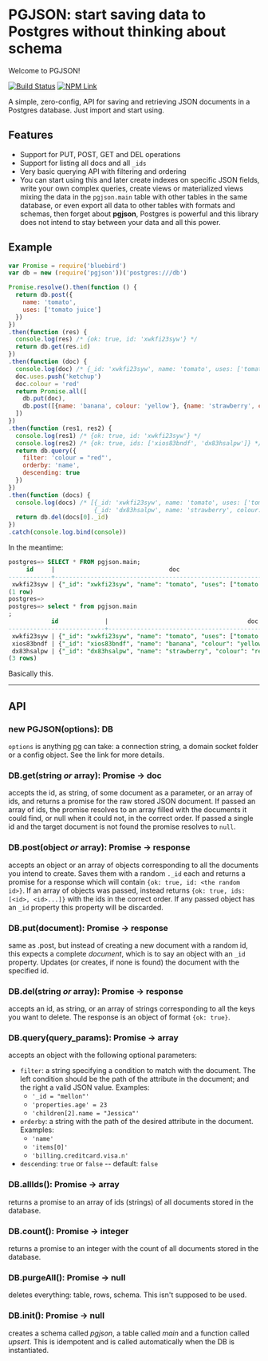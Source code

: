 # PGJSON: start saving data to Postgres without thinking about schema

Welcome to PGJSON!

[![Build Status](https://travis-ci.org/fiatjaf/pgjson.svg?branch=master)](https://travis-ci.org/fiatjaf/pgjson)
[![NPM Link](https://nodei.co/npm/pgjson.png)](https://npmjs.com/pgjson)

A simple, zero-config, API for saving and retrieving JSON documents in a Postgres database. Just import and start using.

## Features

* Support for PUT, POST, GET and DEL operations
* Support for listing all docs and all `_ids`
* Very basic querying API with filtering and ordering
* You can start using this and later create indexes on specific JSON fields, write your own complex queries, create views or materialized views mixing the data in the `pgjson.main` table with other tables in the same database, or even export all data to other tables with formats and schemas, then forget about **pgjson**, Postgres is powerful and this library does not intend to stay between your data and all this power.

## Example

```javascript
var Promise = require('bluebird')
var db = new (require('pgjson'))('postgres:///db')

Promise.resolve().then(function () {
  return db.post({
    name: 'tomato',
    uses: ['tomato juice']
  })
})
.then(function (res) {
  console.log(res) /* {ok: true, id: 'xwkfi23syw'} */
  return db.get(res.id)
})
.then(function (doc) {
  console.log(doc) /* {_id: 'xwkfi23syw', name: 'tomato', uses: ['tomato juice']} */
  doc.uses.push('ketchup')
  doc.colour = 'red'
  return Promise.all([
    db.put(doc),
    db.post([{name: 'banana', colour: 'yellow'}, {name: 'strawberry', colour: 'red'}])
  ])
})
.then(function (res1, res2) {
  console.log(res1) /* {ok: true, id: 'xwkfi23syw'} */
  console.log(res2) /* {ok: true, ids: ['xios83bndf', 'dx83hsalpw']} */
  return db.query({
    filter: 'colour = "red"',
    orderby: 'name',
    descending: true
  })
})
.then(function (docs) {
  console.log(docs) /* [{_id: 'xwkfi23syw', name: 'tomato', uses: ['tomato juice', 'ketchup'], colour: 'red'},
                        {_id: 'dx83hsalpw', name: 'strawberry', colour: 'red'}] */
  return db.del(docs[0]._id)
})
.catch(console.log.bind(console))
```

In the meantime:

```sql
postgres=> SELECT * FROM pgjson.main;
     id     |                                doc
------------+-------------------------------------------------------------------
 xwkfi23syw | {"_id": "xwkfi23syw", "name": "tomato", "uses": ["tomato juice"]}
(1 row)
postgres=>
postgres=> select * from pgjson.main 
;
            id             |                                       doc                                        
---------------------------+----------------------------------------------------------------------------------
 xwkfi23syw | {"_id": "xwkfi23syw", "name": "tomato", "uses": ["tomato juice", "ketchup"]}
 xios83bndf | {"_id": "xios83bndf", "name": "banana", "colour": "yellow"}
 dx83hsalpw | {"_id": "dx83hsalpw", "name": "strawberry", "colour": "red"}
(3 rows)

```

Basically this.

---

## API

### new PGJSON(options): DB

`options` is anything [pg](https://github.com/brianc/node-postgres/wiki/Client#constructors) can take: a connection string, a domain socket folder or a config object. See the link for more details.

### DB.get(string _or_ array): Promise -> doc

accepts the id, as string, of some document as a parameter, or an array of ids, and returns a promise for the raw stored JSON document. If passed an array of ids, the promise resolves to an array filled with the documents it could find, or null when it could not, in the correct order. If passed a single id and the target document is not found the promise resolves to `null`.

### DB.post(object _or_ array): Promise -> response

accepts an object or an array of objects corresponding to all the documents you intend to create. Saves them with a random `._id` each and returns a promise for a response which will contain `{ok: true, id: <the random id>}`. If an array of objects was passed, instead returns `{ok: true, ids: [<id>, <id>...]}` with the ids in the correct order. If any passed object has an `_id` property this property will be discarded.

### DB.put(document): Promise -> response

same as .post, but instead of creating a new document with a random id, this expects a complete _document_, which is to say an object with an `_id` property. Updates (or creates, if none is found) the document with the specified id.

### DB.del(string _or_ array): Promise -> response

accepts an id, as string, or an array of strings corresponding to all the keys you want to delete. The response is an object of format `{ok: true}`.

### DB.query(query_params): Promise -> array

accepts an object with the following optional parameters:

  * `filter`: a string specifying a condition to match with the document. The left condition should be the path of the attribute in the document; and the right a valid JSON value. Examples:
    * `'_id = "mellon"'`
    * `'properties.age' = 23`
    * `'children[2].name = "Jessica"'`
  * `orderby`: a string with the path of the desired attribute in the document. Examples:
    * `'name'`
    * `'items[0]'`
    * `'billing.creditcard.visa.n'`
  * `descending`: `true` or `false` -- default: `false`

### DB.allIds(): Promise -> array

returns a promise to an array of ids (strings) of all documents stored in the database.

### DB.count(): Promise -> integer

returns a promise to an integer with the count of all documents stored in the database.

### DB.purgeAll(): Promise -> null

deletes everything: table, rows, schema. This isn't supposed to be used.

### DB.init(): Promise -> null

creates a schema called _pgjson_, a table called _main_ and a function called _upsert_. This is idempotent and is called automatically when the DB is instantiated.
